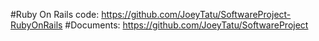 #Ruby On Rails code: https://github.com/JoeyTatu/SoftwareProject-RubyOnRails
#Documents: https://github.com/JoeyTatu/SoftwareProject
